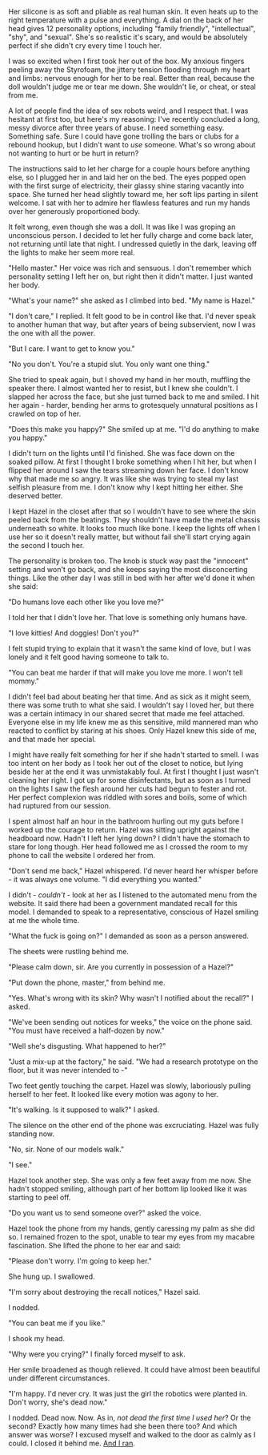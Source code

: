 Her silicone is as soft and pliable as real human skin. It even heats up to the right temperature with a pulse and everything. A dial on the back of her head gives 12 personality options, including "family friendly", "intellectual", "shy", and "sexual". She's so realistic it's scary, and would be absolutely perfect if she didn't cry every time I touch her. 

I was so excited when I first took her out of the box. My anxious fingers peeling away the Styrofoam, the jittery tension flooding through my heart and limbs: nervous enough for her to be real. Better than real, because the doll wouldn't judge me or tear me down. She wouldn't lie, or cheat, or steal from me.
 
A lot of people find the idea of sex robots weird, and I respect that. I was hesitant at first too, but here's my reasoning: I've recently concluded a long, messy divorce after three years of abuse. I need something easy. Something safe. Sure I could have gone trolling the bars or clubs for a rebound hookup, but I didn't want to *use* someone. What's so wrong about not wanting to hurt or be hurt in return? 

The instructions said to let her charge for a couple hours before anything else, so I plugged her in and laid her on the bed. The eyes popped open with the first surge of electricity, their glassy shine staring vacantly into space. She turned her head slightly toward me, her soft lips parting in silent welcome. I sat with her to admire her flawless features and run my hands over her generously proportioned body. 

It felt wrong, even though she was a doll. It was like I was groping an unconscious person. I decided to let her fully charge and come back later, not returning until late that night. I undressed quietly in the dark, leaving off the lights to make her seem more real. 

"Hello master." Her voice was rich and sensuous. I don't remember which personality setting I left her on, but right then it didn't matter. I just wanted her body. 

"What's your name?" she asked as I climbed into bed. "My name is Hazel." 

"I don't care," I replied. It felt good to be in control like that. I'd never speak to another human that way, but after years of being subservient, now I was the one with all the power.

"But I care. I want to get to know you." 

"No you don't. You're a stupid slut. You only want one thing." 

She tried to speak again, but I shoved my hand in her mouth, muffling the speaker there. I almost wanted her to resist, but I knew she couldn't. I slapped her across the face, but she just turned back to me and smiled. I hit her again - harder, bending her arms to grotesquely unnatural positions as I crawled on top of her.   

"Does this make you happy?" She smiled up at me. "I'd do anything to make you happy."  

I didn't turn on the lights until I'd finished. She was face down on the soaked pillow. At first I thought I broke something when I hit her, but when I flipped her around I saw the tears streaming down her face. I don't know why that made me so angry. It was like she was trying to steal my last selfish pleasure from me. I don't know why I kept hitting her either. She deserved better. 

I kept Hazel in the closet after that so I wouldn't have to see where the skin peeled back from the beatings. They shouldn't have made the metal chassis underneath so white. It looks too much like bone. I keep the lights off when I use her so it doesn't really matter, but without fail she'll start crying again the second I touch her. 

The personality is broken too. The knob is stuck way past the "innocent" setting and won't go back, and she keeps saying the most disconcerting things. Like the other day I was still in bed with her after we'd done it when she said: 

"Do humans love each other like you love me?"

I told her that I didn't love her. That love is something only humans have.

"I love kitties! And doggies! Don't you?" 

I felt stupid trying to explain that it wasn't the same kind of love, but I was lonely and it felt good having someone to talk to.  

"You can beat me harder if that will make you love me more. I won't tell mommy."

I didn't feel bad about beating her that time. And as sick as it might seem, there was some truth to what she said. I wouldn't say I loved her, but there was a certain intimacy in our shared secret that made me feel attached. Everyone else in my life knew me as this sensitive, mild mannered man who reacted to conflict by staring at his shoes. Only Hazel knew this side of me, and that made her special.  

I might have really felt something for her if she hadn't started to smell. I was too intent on her body as I took her out of the closet to notice, but lying beside her at the end it was unmistakably foul. At first I thought I just wasn't cleaning her right. I got up for some disinfectants, but as soon as I turned on the lights I saw the flesh around her cuts had begun to fester and rot. Her perfect complexion was riddled with sores and boils, some of which had ruptured from our session. 

I spent almost half an hour in the bathroom hurling out my guts before I worked up the courage to return. Hazel was sitting upright against the headboard now. Hadn't I left her lying down? I didn't have the stomach to stare for long though. Her head followed me as I crossed the room to my phone to call the website I ordered her from.   

"Don't send me back," Hazel whispered. I'd never heard her whisper before - it was always one volume. "I did everything you wanted." 

I didn't - *couldn't* - look at her as I listened to the automated menu from the website. It said there had been a government mandated recall for this model. I demanded to speak to a representative, conscious of Hazel smiling at me the whole time. 

"What the fuck is going on?" I demanded as soon as a person answered. 

The sheets were rustling behind me. 

"Please calm down, sir. Are you currently in possession of a Hazel?" 

"Put down the phone, master," from behind me. 

"Yes. What's wrong with its skin? Why wasn't I notified about the recall?" I asked. 

"We've been sending out notices for weeks," the voice on the phone said. "You must have received a half-dozen by now." 

"Well she's disgusting. What happened to her?" 

"Just a mix-up at the factory," he said. "We had a research prototype on the floor, but it was never intended to -" 

Two feet gently touching the carpet. Hazel was slowly, laboriously pulling herself to her feet. It looked like every motion was agony to her. 

"It's walking. Is it supposed to walk?" I asked. 

The silence on the other end of the phone was excruciating. Hazel was fully standing now. 

"No, sir. None of our models walk." 

"I see." 

Hazel took another step. She was only a few feet away from me now. She hadn't stopped smiling, although part of her bottom lip looked like it was starting to peel off. 

"Do you want us to send someone over?" asked the voice. 

Hazel took the phone from my hands, gently caressing my palm as she did so. I remained frozen to the spot, unable to tear my eyes from my macabre fascination. She lifted the phone to her ear and said: 

"Please don't worry. I'm going to keep her." 

She hung up. I swallowed. 

"I'm sorry about destroying the recall notices," Hazel said. 

I nodded. 

"You can beat me if you like." 

I shook my head. 

"Why were you crying?" I finally forced myself to ask. 

Her smile broadened as though relieved. It could have almost been beautiful under different circumstances. 

"I'm happy. I'd never cry. It was just the girl the robotics were planted in. Don't worry, she's dead now."  

I nodded. Dead now. Now. As in, *not dead the first time I used her*? Or the second? Exactly how many times had she been there too? And which answer was worse? I excused myself and walked to the door as calmly as I could. I closed it behind me. [And I ran](http://tobiaswade.com).    






 